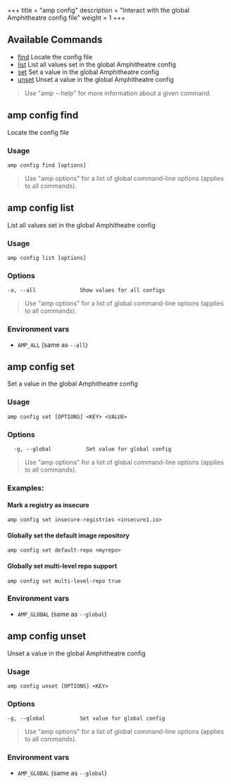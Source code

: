 +++
title = "amp config"
description = "Interact with the global Amphitheatre config file"
weight = 1
+++



## Available Commands
- [find](#amp-config-find)      Locate the config file
- [list](#amp-config-list)      List all values set in the global Amphitheatre config
- [set](#amp-config-set)        Set a value in the global Amphitheatre config
- [unset](#amp-config-unset)    Unset a value in the global Amphitheatre config

> Use "amp <command> --help" for more information about a given command.

## amp config find

Locate the config file


### Usage
```
amp config find [options]
```

> Use "amp options" for a list of global command-line options (applies to all commands).

## amp config list

List all values set in the global Amphitheatre config


### Usage
```
amp config list [options]
```

### Options

```
-a, --all              Show values for all configs
```

> Use "amp options" for a list of global command-line options (applies to all commands).

### Environment vars

* `AMP_ALL` (same as `--all`)

## amp config set

Set a value in the global Amphitheatre config

### Usage
```
amp config set [OPTIONS] <KEY> <VALUE>
```

### Options
```
  -g, --global           Set value for global config
```

> Use "amp options" for a list of global command-line options (applies to all commands).

### Examples:

#### Mark a registry as insecure
```
amp config set insecure-registries <insecure1.io>
```

#### Globally set the default image repository
```
amp config set default-repo <myrepo>
```

#### Globally set multi-level repo support
```
amp config set multi-level-repo true
```

### Environment vars

* `AMP_GLOBAL` (same as `--global`)

## amp config unset

Unset a value in the global Amphitheatre config

### Usage
```
amp config unset [OPTIONS] <KEY>
```

### Options
```
-g, --global           Set value for global config
```

> Use "amp options" for a list of global command-line options (applies to all commands).

### Environment vars

* `AMP_GLOBAL` (same as `--global`)
